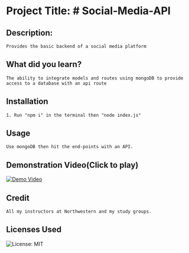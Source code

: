 # Project Title: # Social-Media-API
## Description:
    Provides the basic backend of a social media platform
## What did you learn?
    The ability to integrate models and routes using mongoDB to provide access to a database with an api route
## Installation
    1. Run "npm i" in the terminal then "node index.js"
## Usage
    Use mongoDB then hit the end-points with an API.
## Demonstration Video(Click to play)
[![Demo Video](https://img.youtube.com/vi/53OaGL2qd6c/0.jpg)](https://www.youtube.com/watch?v=53OaGL2qd6c)
## Credit
    All my instructors at Northwestern and my study groups.
## Licenses Used
![License: MIT](https://img.shields.io/badge/License-MIT-yellow.svg)

